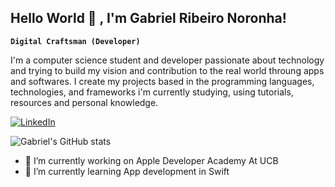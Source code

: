 ## Hello World 👋 , I'm Gabriel Ribeiro Noronha!

**`Digital Craftsman (Developer)`**

I'm a computer science student and developer passionate about technology and trying to build my vision and contribution to the real world throung apps and softwares. I create my projects based in the programming languages, technologies, and frameworks i'm currently studying, using tutorials, resources and personal knowledge.
<!--
**bielr98/bielr98** is a ✨ _special_ ✨ repository because its `README.md` (this file) appears on your GitHub profile.
Here are some ideas to get you started:
-->
[![LinkedIn](https://custom-icon-badges.demolab.com/badge/-LinkedIn-blue?style=for-the-badge&logo=linkedin&logoSource=feather&logoColor=white)](https://www.linkedin.com/in/gabriel-ribeiro-noronha-97059b154/)

![Gabriel's GitHub stats](https://github-readme-stats.vercel.app/api?username=bielr98&show_icons=true&theme=radical)

- 🔭 I’m currently working on Apple Developer Academy At UCB
- 🌱 I’m currently learning App development in Swift

<!--
- 👯 I’m looking to collaborate on ...
- 🤔 I’m looking for help with ...
- 💬 Ask me about ...
- 📫 How to reach me: ...
- 😄 Pronouns: ...
- ⚡ Fun fact: ...
-->
